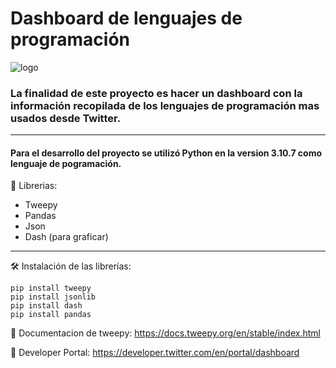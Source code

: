 # Dashboard de lenguajes de programación

![logo](https://user-images.githubusercontent.com/79603843/199987138-b636a3ce-8094-46ea-8220-9020a85278ee.png)


### La finalidad de este proyecto es hacer un dashboard con la información recopilada de los lenguajes de programación mas usados desde Twitter.

---
#### Para el desarrollo del proyecto se utilizó Python en la version 3.10.7 como lenguaje de pogramación.

📖 Librerias: 
 - Tweepy
 - Pandas
 - Json
 - Dash (para graficar)
---

🛠️ Instalación de las librerías: 
```
pip install tweepy
pip install jsonlib
pip install dash
pip install pandas
```

 
📌 Documentacion de tweepy:  https://docs.tweepy.org/en/stable/index.html
 
📌 Developer Portal:  https://developer.twitter.com/en/portal/dashboard
 
 
 
